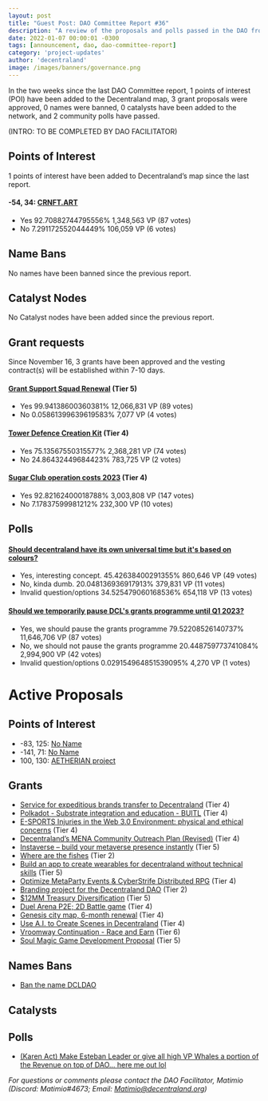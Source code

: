 ```yaml
---
layout: post
title: "Guest Post: DAO Committee Report #36"
description: "A review of the proposals and polls passed in the DAO from November 16 through November 30".
date: 2022-01-07 00:00:01 -0300
tags: [announcement, dao, dao-committee-report]
category: 'project-updates'
author: 'decentraland'
image: /images/banners/governance.png
---
```


In the two weeks since the last DAO Committee report, 1 points of interest (POI) have been added to the Decentraland map, 3 grant proposals were approved, 0 names were banned, 0 catalysts have been added to the network, and 2 community polls have passed.

(INTRO: TO BE COMPLETED BY DAO FACILITATOR)

## Points of Interest
1 points of interest have been added to Decentraland’s map since the last report.


#### -54, 34: [CRNFT.ART](https://governance.decentraland.org/proposal/?id=5c8b7aa0-610c-11ed-bf97-7dbf9f54c71d)

* Yes 92.70882744795556% 1,348,563 VP (87 votes)
* No 7.291172552044449% 106,059 VP (6 votes)


## Name Bans

No names have been banned since the previous report.

## Catalyst Nodes
No Catalyst nodes have been added since the previous report.


## Grant requests
Since November 16, 3 grants have been approved and the vesting contract(s) will be established within 7-10 days.


#### [Grant Support Squad Renewal](https://governance.decentraland.org/proposal/?id=c5c2f9a0-5fa7-11ed-9e27-9944727da95a) (Tier 5)

* Yes 99.94138600360381% 12,066,831 VP (89 votes)
* No 0.05861399639619583% 7,077 VP (4 votes)


#### [Tower Defence Creation Kit](https://governance.decentraland.org/proposal/?id=f92e37a0-5ee9-11ed-9128-d95e3b6d7912) (Tier 4)

* Yes 75.13567550315577% 2,368,281 VP (74 votes)
* No 24.86432449684423% 783,725 VP (2 votes)


#### [Sugar Club operation costs 2023](https://governance.decentraland.org/proposal/?id=31597b30-5c6a-11ed-9128-d95e3b6d7912) (Tier 4)

* Yes 92.82162400018788% 3,003,808 VP (147 votes)
* No 7.17837599981212% 232,300 VP (10 votes)


## Polls

#### [Should decentraland have its own universal time but it&#39;s based on colours?](https://governance.decentraland.org/proposal/?id=23ee1710-667b-11ed-bf97-7dbf9f54c71d)

* Yes, interesting concept.  45.42638400291355% 860,646 VP (49 votes)
* No, kinda dumb. 20.048136936917913% 379,831 VP (11 votes)
* Invalid question/options 34.525479060168536% 654,118 VP (13 votes)


#### [Should we temporarily pause DCL&#39;s grants programme until Q1 2023?](https://governance.decentraland.org/proposal/?id=c8aa85b0-65e8-11ed-bf97-7dbf9f54c71d)

* Yes, we should pause the grants programme 79.52208526140737% 11,646,706 VP (87 votes)
* No, we should not pause the grants programme 20.448759773741084% 2,994,900 VP (42 votes)
* Invalid question/options 0.029154964851539095% 4,270 VP (1 votes)



# Active Proposals

## Points of Interest

* -83, 125: [No Name](https://governance.decentraland.org/proposal/?id=2e264570-6a88-11ed-a69f-9d162c5cc598)
* -141, 71: [No Name](https://governance.decentraland.org/proposal/?id=68a64d70-6a84-11ed-a69f-9d162c5cc598)
* 100, 130: [AETHERIAN project](https://governance.decentraland.org/proposal/?id=64465b50-69ab-11ed-a69f-9d162c5cc598)

## Grants

* [Service for expeditious brands transfer to Decentraland](https://governance.decentraland.org/proposal/?id=79869460-6a34-11ed-a69f-9d162c5cc598) (Tier 4)
* [Polkadot - Substrate integration and education - BUITL](https://governance.decentraland.org/proposal/?id=1c5a5390-69a7-11ed-a69f-9d162c5cc598) (Tier 4)
* [E-SPORTS Injuries in the Web 3.0 Environment: physical and ethical concerns](https://governance.decentraland.org/proposal/?id=0ea387d0-69a2-11ed-a69f-9d162c5cc598) (Tier 4)
* [Decentraland’s MENA Community Outreach Plan (Revised)](https://governance.decentraland.org/proposal/?id=1092e040-6998-11ed-a69f-9d162c5cc598) (Tier 4)
* [Instaverse – build your metaverse presence instantly](https://governance.decentraland.org/proposal/?id=e039b690-698c-11ed-a69f-9d162c5cc598) (Tier 5)
* [Where are the fishes](https://governance.decentraland.org/proposal/?id=2a6eae70-6945-11ed-a69f-9d162c5cc598) (Tier 2)
* [Build an app to create wearables for decentraland without technical skills](https://governance.decentraland.org/proposal/?id=1bdb1f10-68c3-11ed-a69f-9d162c5cc598) (Tier 5)
* [Optimize MetaParty Events &amp; CyberStrife Distributed RPG](https://governance.decentraland.org/proposal/?id=8254b150-6834-11ed-a69f-9d162c5cc598) (Tier 4)
* [Branding project for the Decentraland DAO](https://governance.decentraland.org/proposal/?id=a42d6770-675a-11ed-a8f3-85d147463e4c) (Tier 2)
* [$12MM Treasury Diversification](https://governance.decentraland.org/proposal/?id=ef44b230-66d4-11ed-a8f3-85d147463e4c) (Tier 5)
* [Duel Arena P2E; 2D Battle game](https://governance.decentraland.org/proposal/?id=36ce8bd0-66d0-11ed-a8f3-85d147463e4c) (Tier 4)
* [Genesis city map, 6-month renewal](https://governance.decentraland.org/proposal/?id=9d6efbe0-65d1-11ed-bf97-7dbf9f54c71d) (Tier 4)
* [Use A.I. to Create Scenes in Decentraland](https://governance.decentraland.org/proposal/?id=9271a080-652c-11ed-bf97-7dbf9f54c71d) (Tier 4)
* [Vroomway Continuation - Race and Earn](https://governance.decentraland.org/proposal/?id=d68cbd60-6520-11ed-bf97-7dbf9f54c71d) (Tier 6)
* [Soul Magic Game Development Proposal](https://governance.decentraland.org/proposal/?id=44986990-6494-11ed-bf97-7dbf9f54c71d) (Tier 5)

## Names Bans

* [Ban the name DCLDAO](https://governance.decentraland.org/proposal/?id=1a365eb0-67d1-11ed-a69f-9d162c5cc598)

## Catalysts


## Polls

* [(Karen Act) Make Esteban Leader or give all high VP Whales a portion of the Revenue on top of DAO... here me out lol](https://governance.decentraland.org/proposal/?id=2b1e1940-6aae-11ed-a69f-9d162c5cc598)

*For questions or comments please contact the DAO Facilitator, Matimio (Discord: Matimio#4673; Email: [Matimio@decentraland.org](mailto:Matimio@decentraland.org))*